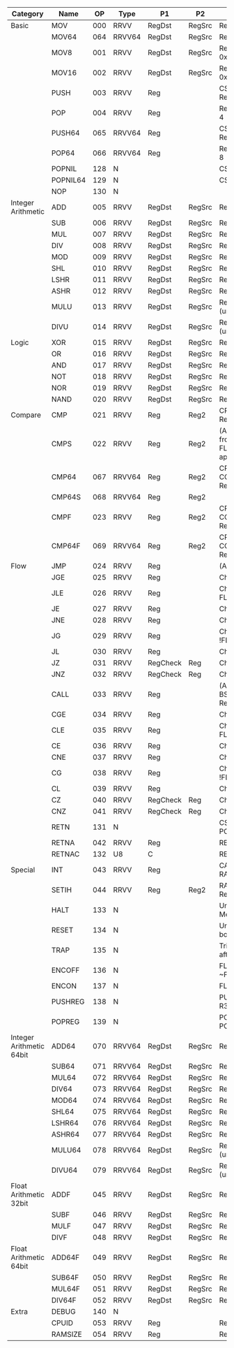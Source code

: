 | Category                 | Name     | OP  | Type   | P1       | P2     | Description                                                               |
|--------------------------|----------|-----|--------|----------|--------|---------------------------------------------------------------------------|
| Basic                    | MOV      | 000 | RRVV   | RegDst   | RegSrc | RegDst = RegSrc                                                           |
|                          | MOV64    | 064 | RRVV64 | RegDst   | RegSrc | RegDst = RegSrc                                                           |
|                          | MOV8     | 001 | RRVV   | RegDst   | RegSrc | RegDst[0:7] = RegSrc & 0xFF                                               |
|                          | MOV16    | 002 | RRVV   | RegDst   | RegSrc | RegDst[0:15] = RegSrc & 0xFFFF                                            |
|                          | PUSH     | 003 | RRVV   | Reg      |        | CSP -= 4, RAM[SP] = Reg                                                   |
|                          | POP      | 004 | RRVV   | Reg      |        | Reg = RAM[SP], CSP += 4                                                   |
|                          | PUSH64   | 065 | RRVV64 | Reg      |        | CSP -= 8, RAM[SP] = Reg                                                   |
|                          | POP64    | 066 | RRVV64 | Reg      |        | Reg = RAM[SP], CSP += 8                                                   |
|                          | POPNIL   | 128 | N      |          |        | CSP += 4                                                                  |
|                          | POPNIL64 | 129 | N      |          |        | CSP += 8                                                                  |
|                          | NOP      | 130 | N      |          |        |                                                                           |
| Integer Arithmetic       | ADD      | 005 | RRVV   | RegDst   | RegSrc | RegDst +=  RegSrc                                                         |
|                          | SUB      | 006 | RRVV   | RegDst   | RegSrc | RegDst -=  RegSrc                                                         |
|                          | MUL      | 007 | RRVV   | RegDst   | RegSrc | RegDst *=  RegSrc                                                         |
|                          | DIV      | 008 | RRVV   | RegDst   | RegSrc | RegDst /=  RegSrc                                                         |
|                          | MOD      | 009 | RRVV   | RegDst   | RegSrc | RegDst %=  RegSrc                                                         |
|                          | SHL      | 010 | RRVV   | RegDst   | RegSrc | RegDst <<= RegSrc                                                         |
|                          | LSHR     | 011 | RRVV   | RegDst   | RegSrc | RegDst >>= RegSrc                                                         |
|                          | ASHR     | 012 | RRVV   | RegDst   | RegSrc | RegDst >>>= RegSrc                                                        |
|                          | MULU     | 013 | RRVV   | RegDst   | RegSrc | RegDst *= RegSrc (unsigned)                                               |
|                          | DIVU     | 014 | RRVV   | RegDst   | RegSrc | RegDst /= RegSrc (unsigned)                                               |
| Logic                    | XOR      | 015 | RRVV   | RegDst   | RegSrc | RegDst ^=  RegSrc                                                         |
|                          | OR       | 016 | RRVV   | RegDst   | RegSrc | RegDst                                                                    |
|                          | AND      | 017 | RRVV   | RegDst   | RegSrc | RegDst &=  RegSrc                                                         |
|                          | NOT      | 018 | RRVV   | RegDst   | RegSrc | RegDst = !(RegSrc)                                                        |
|                          | NOR      | 019 | RRVV   | RegDst   | RegSrc | RegDst                                                                    |
|                          | NAND     | 020 | RRVV   | RegDst   | RegSrc | RegDst &= !(RegSrc)                                                       |
| Compare                  | CMP      | 021 | RRVV   | Reg      | Reg2   | CR = COMPARE(Reg, Reg2)                                                   |
|                          | CMPS     | 022 | RRVV   | Reg      | Reg2   | (All CMP) Unset all CMP from FLAGR. Set FLAG_EQ and FLAG_LT appropriately |
|                          | CMP64    | 067 | RRVV64 | Reg      | Reg2   | CR = COMPARE_64BIT(Reg, Reg2)                                             |
|                          | CMP64S   | 068 | RRVV64 | Reg      | Reg2   |                                                                           |
|                          | CMPF     | 023 | RRVV   | Reg      | Reg2   | CR = COMPARE_FLOAT(Reg, Reg2)                                             |
|                          | CMP64F   | 069 | RRVV64 | Reg      | Reg2   | CR = COMPARE_DOUBLE(Reg, Reg2)                                            |
| Flow                     | JMP      | 024 | RRVV   | Reg      |        | (All J) PC = Reg                                                          |
|                          | JGE      | 025 | RRVV   | Reg      |        | Check if !FLAG_LT                                                         |
|                          | JLE      | 026 | RRVV   | Reg      |        | Check if FLAG_LT or FLAG_EQ                                               |
|                          | JE       | 027 | RRVV   | Reg      |        | Check if FLAG_EQ                                                          |
|                          | JNE      | 028 | RRVV   | Reg      |        | Check if !FLAG_EQ                                                         |
|                          | JG       | 029 | RRVV   | Reg      |        | Check if !FLAG_LT and !FLAG_EQ                                            |
|                          | JL       | 030 | RRVV   | Reg      |        | Check if FLAG_LT                                                          |
|                          | JZ       | 031 | RRVV   | RegCheck | Reg    | Check if RegCheck = 0                                                     |
|                          | JNZ      | 032 | RRVV   | RegCheck | Reg    | Check if RegCheck != 0                                                    |
|                          | CALL     | 033 | RRVV   | Reg      |        | (All C) PUSH PC, PUSH BSP, BSP = CSP, JMP Reg                             |
|                          | CGE      | 034 | RRVV   | Reg      |        | Check if !FLAG_LT                                                         |
|                          | CLE      | 035 | RRVV   | Reg      |        | Check if FLAG_LT or FLAG_EQ                                               |
|                          | CE       | 036 | RRVV   | Reg      |        | Check if FLAG_EQ                                                          |
|                          | CNE      | 037 | RRVV   | Reg      |        | Check if !FLAG_EQ                                                         |
|                          | CG       | 038 | RRVV   | Reg      |        | Check if !FLAG_LT and !FLAG_EQ                                            |
|                          | CL       | 039 | RRVV   | Reg      |        | Check if FLAG_LT                                                          |
|                          | CZ       | 040 | RRVV   | RegCheck | Reg    | Check if RegCheck = 0                                                     |
|                          | CNZ      | 041 | RRVV   | RegCheck | Reg    | Check if RegCheck != 0                                                    |
|                          | RETN     | 131 | N      |          |        | CSP = BSP, BSP = POP, PC = POP                                            |
|                          | RETNA    | 042 | RRVV   | Reg      |        | RETN, CSP += Reg                                                          |
|                          | RETNAC   | 132 | U8     | C        |        | RETN, CSP += C                                                            |
| Special                  | INT      | 043 | RRVV   | Reg      |        | CALL RAM[IHBASE+Reg*4]                                                    |
|                          | SETIH    | 044 | RRVV   | Reg      | Reg2   | RAM[IHBASE+Reg*4] = Reg2 (0 for disable)                                  |
|                          | HALT     | 133 | N      |          |        | Unset trap!!! Zero Memory!!! Halt execution                               |
|                          | RESET    | 134 | N      |          |        | Unset trap!!! Reloads bootloader, jumps into it                           |
|                          | TRAP     | 135 | N      |          |        | Trigger TRAP interrupt after next instruction                             |
|                          | ENCOFF   | 136 | N      |          |        | FLAGR &= ~FLAG_ENCON                                                      |
|                          | ENCON    | 137 | N      |          |        | FLAGR                                                                     |
|                          | PUSHREG  | 138 | N      |          |        | PUSH64 R12; PUSH64 R34; PUSH64 R56                                        |
|                          | POPREG   | 139 | N      |          |        | POP64 R56; POP64 R34; POP64 R12                                           |
| Integer Arithmetic 64bit | ADD64    | 070 | RRVV64 | RegDst   | RegSrc | RegDst +=  RegSrc                                                         |
|                          | SUB64    | 071 | RRVV64 | RegDst   | RegSrc | RegDst -=  RegSrc                                                         |
|                          | MUL64    | 072 | RRVV64 | RegDst   | RegSrc | RegDst *=  RegSrc                                                         |
|                          | DIV64    | 073 | RRVV64 | RegDst   | RegSrc | RegDst /=  RegSrc                                                         |
|                          | MOD64    | 074 | RRVV64 | RegDst   | RegSrc | RegDst %=  RegSrc                                                         |
|                          | SHL64    | 075 | RRVV64 | RegDst   | RegSrc | RegDst <<= RegSrc                                                         |
|                          | LSHR64   | 076 | RRVV64 | RegDst   | RegSrc | RegDst >>= RegSrc                                                         |
|                          | ASHR64   | 077 | RRVV64 | RegDst   | RegSrc | RegDst >>>= RegSrc                                                        |
|                          | MULU64   | 078 | RRVV64 | RegDst   | RegSrc | RegDst *= RegSrc (unsigned)                                               |
|                          | DIVU64   | 079 | RRVV64 | RegDst   | RegSrc | RegDst /= RegSrc (unsigned)                                               |
| Float Arithmetic 32bit   | ADDF     | 045 | RRVV   | RegDst   | RegSrc | RegDst +=  RegSrc                                                         |
|                          | SUBF     | 046 | RRVV   | RegDst   | RegSrc | RegDst -=  RegSrc                                                         |
|                          | MULF     | 047 | RRVV   | RegDst   | RegSrc | RegDst *=  RegSrc                                                         |
|                          | DIVF     | 048 | RRVV   | RegDst   | RegSrc | RegDst /=  RegSrc                                                         |
| Float Arithmetic 64bit   | ADD64F   | 049 | RRVV   | RegDst   | RegSrc | RegDst +=  RegSrc                                                         |
|                          | SUB64F   | 050 | RRVV   | RegDst   | RegSrc | RegDst -=  RegSrc                                                         |
|                          | MUL64F   | 051 | RRVV   | RegDst   | RegSrc | RegDst *=  RegSrc                                                         |
|                          | DIV64F   | 052 | RRVV   | RegDst   | RegSrc | RegDst /=  RegSrc                                                         |
| Extra                    | DEBUG    | 140 | N      |          |        |                                                                           |
|                          | CPUID    | 053 | RRVV   | Reg      |        | Reg = CPUID                                                               |
|                          | RAMSIZE  | 054 | RRVV   | Reg      |        | Reg= RAMSIZE                                                              |
